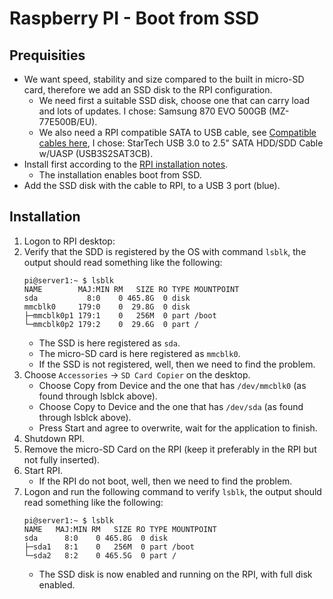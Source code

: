 # Raspberry PI - Boot from SSD

## Prequisities
- We want speed, stability and size compared to the built in micro-SD card, therefore we add an SSD disk to the RPI configuration.
  - We need first a suitable SSD disk, choose one that can carry load and lots of updates. I chose: Samsung 870 EVO 500GB (MZ-77E500B/EU).
  - We also need a RPI compatible SATA to USB cable, see [Compatible cables here](https://jamesachambers.com/raspberry-pi-4-usb-boot-config-guide-for-ssd-flash-drives/), I chose: StarTech USB 3.0 to 2.5" SATA HDD/SDD Cable w/UASP (USB3S2SAT3CB).
- Install first according to the [RPI installation notes](https://github.com/slittorin/raspberrypi-install).
  - The installation enables boot from SSD.
- Add the SSD disk with the cable to RPI, to a USB 3 port (blue).

## Installation

1. Logon to RPI desktop:
2. Verify that the SDD is registered by the OS with command `lsblk`, the output should read something like the following:
   ```shell
   pi@server1:~ $ lsblk
   NAME        MAJ:MIN RM   SIZE RO TYPE MOUNTPOINT
   sda           8:0    0 465.8G  0 disk 
   mmcblk0     179:0    0  29.8G  0 disk 
   ├─mmcblk0p1 179:1    0   256M  0 part /boot
   └─mmcblk0p2 179:2    0  29.6G  0 part /
   ```
   - The SSD is here registered as `sda`.
   - The micro-SD card is here registered as `mmcblk0`.
   - If the SSD is not registered, well, then we need to find the problem.
3. Choose  `Accessories` -> `SD Card Copier` on the desktop.
   - Choose Copy from Device and the one that has `/dev/mmcblk0` (as found through lsblck above).
   - Choose Copy to Device and the one that has `/dev/sda` (as found through lsblck above).
   - Press Start and agree to overwrite, wait for the application to finish.
4. Shutdown RPI.
5. Remove the micro-SD Card on the RPI (keep it preferably in the RPI but not fully inserted).
6. Start RPI.
   - If the RPI do not boot, well, then we need to find the problem.
7. Logon and run the following command to verify `lsblk`, the output should read something like the following:
   ```shell
   pi@server1:~ $ lsblk
   NAME   MAJ:MIN RM   SIZE RO TYPE MOUNTPOINT
   sda      8:0    0 465.8G  0 disk 
   ├─sda1   8:1    0   256M  0 part /boot
   └─sda2   8:2    0 465.5G  0 part /
   ```
   - The SSD disk is now enabled and running on the RPI, with full disk enabled.
